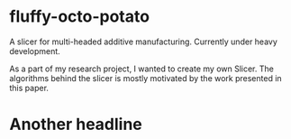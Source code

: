# fluffy-octo-potato
A slicer for multi-headed additive manufacturing. Currently under heavy development.


As a part of my research project, I wanted to create my own Slicer. The algorithms behind the slicer is 
mostly motivated by the work presented in this paper. 
 
 # Another headline
